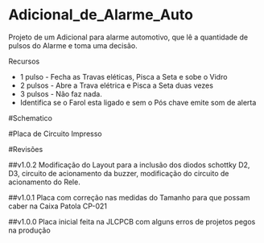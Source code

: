 # Adicional_de_Alarme_Auto

Projeto de um Adicional para alarme automotivo, que lê a quantidade de pulsos do Alarme e toma uma decisão.

Recursos

- 1 pulso  - Fecha as Travas eléticas, Pisca a Seta e sobe o Vidro
- 2 pulsos - Abre a Trava elétrica e Pisca a Seta duas vezes
- 3 pulsos - Não faz nada.
- Identifica se o Farol esta ligado e sem o Pós chave emite som de alerta

#Schematico


#Placa de Circuito Impresso



#Revisões

##v1.0.2
Modificação do Layout para a inclusão dos diodos schottky D2, D3, circuito de acionamento da buzzer, modificação do circuito de acionamento do Rele. 


##v1.0.1
Placa com correção nas medidas do Tamanho para que possam caber na Caixa Patola CP-021


##v1.0.0
Placa inicial feita na JLCPCB com alguns erros de projetos pegos na produção
